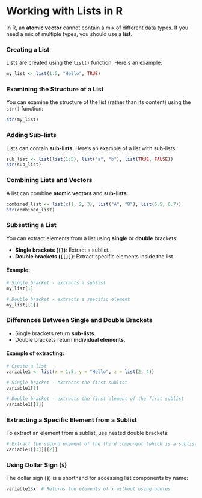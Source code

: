 
# Working with Lists in R

In R, an **atomic vector** cannot contain a mix of different data types. If you need a mix of multiple types, you should use a **list**.

### Creating a List
Lists are created using the `list()` function. Here's an example:
```r
my_list <- list(1:5, "Hello", TRUE)
```

### Examining the Structure of a List
You can examine the structure of the list (rather than its content) using the `str()` function:
```r
str(my_list)
```

### Adding Sub-lists
Lists can contain **sub-lists**. Here’s an example of a list with sub-lists:
```r
sub_list <- list(list(1:5), list("a", "b"), list(TRUE, FALSE))
str(sub_list)
```

### Combining Lists and Vectors
A list can combine **atomic vectors** and **sub-lists**:
```r
combined_list <- list(c(1, 2, 3), list("A", "B"), list(5.5, 6.7))
str(combined_list)
```

### Subsetting a List
You can extract elements from a list using **single** or **double** brackets:
- **Single brackets (`[]`)**: Extract a sublist.
- **Double brackets (`[[]]`)**: Extract specific elements inside the list.

#### Example:
```r
# Single bracket - extracts a sublist
my_list[1]

# Double bracket - extracts a specific element
my_list[[1]]
```

### Differences Between Single and Double Brackets
- Single brackets return **sub-lists**.
- Double brackets return **individual elements**.

#### Example of extracting:
```r
# Create a list
variable1 <- list(x = 1:5, y = "Hello", z = list(2, 4))

# Single bracket - extracts the first sublist
variable1[1] 

# Double bracket - extracts the first element of the first sublist
variable1[[1]]
```

### Extracting a Specific Element from a Sublist
To extract an element from a sublist, use nested double brackets:
```r
# Extract the second element of the third component (which is a sublist)
variable1[[3]][[2]]
```

### Using Dollar Sign (`$`)
The dollar sign (`$`) is a shorthand for accessing list components by name:
```r
variable1$x  # Returns the elements of x without using quotes
```

